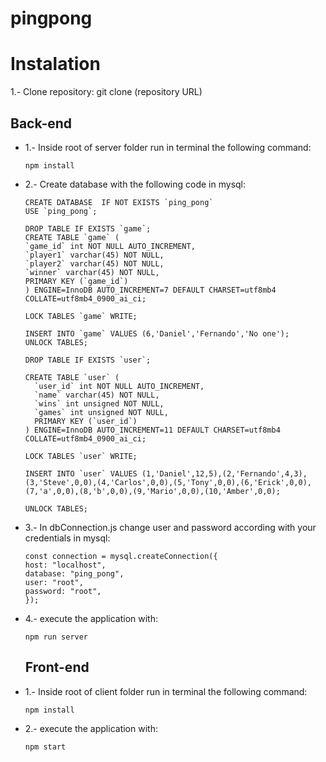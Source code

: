 # pingpong

# Instalation

1.- Clone repository:
  git clone (repository URL)

## Back-end

- 1.- Inside root of server folder run in terminal the following command:
  ```
  npm install
  ```

- 2.- Create database with the following code in mysql:
  ```
  CREATE DATABASE  IF NOT EXISTS `ping_pong` 
  USE `ping_pong`;
  
  DROP TABLE IF EXISTS `game`;
  CREATE TABLE `game` (
  `game_id` int NOT NULL AUTO_INCREMENT,
  `player1` varchar(45) NOT NULL,
  `player2` varchar(45) NOT NULL,
  `winner` varchar(45) NOT NULL,
  PRIMARY KEY (`game_id`)
  ) ENGINE=InnoDB AUTO_INCREMENT=7 DEFAULT CHARSET=utf8mb4 COLLATE=utf8mb4_0900_ai_ci;
  
  LOCK TABLES `game` WRITE;
  
  INSERT INTO `game` VALUES (6,'Daniel','Fernando','No one');
  UNLOCK TABLES;
  
  DROP TABLE IF EXISTS `user`;

  CREATE TABLE `user` (
    `user_id` int NOT NULL AUTO_INCREMENT,
    `name` varchar(45) NOT NULL,
    `wins` int unsigned NOT NULL,
    `games` int unsigned NOT NULL,
    PRIMARY KEY (`user_id`)
  ) ENGINE=InnoDB AUTO_INCREMENT=11 DEFAULT CHARSET=utf8mb4 COLLATE=utf8mb4_0900_ai_ci;
  
  LOCK TABLES `user` WRITE;

  INSERT INTO `user` VALUES (1,'Daniel',12,5),(2,'Fernando',4,3),(3,'Steve',0,0),(4,'Carlos',0,0),(5,'Tony',0,0),(6,'Erick',0,0),(7,'a',0,0),(8,'b',0,0),(9,'Mario',0,0),(10,'Amber',0,0);

  UNLOCK TABLES;
  ```
  
- 3.- In dbConnection.js change user and password according with your credentials in mysql:
  ```
  const connection = mysql.createConnection({
  host: "localhost",
  database: "ping_pong",
  user: "root",
  password: "root",
  });
  ```

- 4.- execute the application with:
  ```
  npm run server
  ```
  
  ## Front-end

- 1.- Inside root of client folder run in terminal the following command:
  ```
  npm install
  ```
  
- 2.- execute the application with:
  ```
  npm start
  ```

